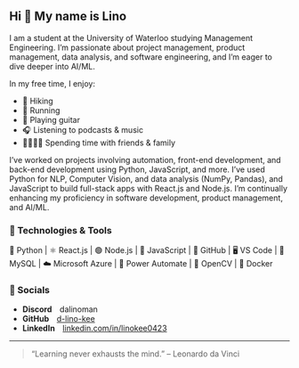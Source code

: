 ## Hi 🤝 My name is **Lino**

I am a student at the University of Waterloo studying Management Engineering. I’m passionate about project management, product management, data analysis, and software engineering, and I’m eager to dive deeper into AI/ML.

In my free time, I enjoy:
- 🥾 Hiking  
- 🏃 Running  
- 🎸 Playing guitar  
- 🎧 Listening to podcasts & music  
- 👨‍👩‍👧‍👦 Spending time with friends & family  

I’ve worked on projects involving automation, front-end development, and back-end development using Python, JavaScript, and more. I’ve used Python for NLP, Computer Vision, and data analysis (NumPy, Pandas), and JavaScript to build full-stack apps with React.js and Node.js. I’m continually enhancing my proficiency in software development, product management, and AI/ML.

### 🚀 Technologies & Tools

🐍 Python | ⚛️ React.js | 🟢 Node.js | 📜 JavaScript | 🐙 GitHub | 🖥️ VS Code | 🐬 MySQL | ☁️ Microsoft Azure | 🔄 Power Automate | 🎥 OpenCV | 🐳 Docker

### 🔗 Socials

- **Discord** dalinoman  
- **GitHub** [d-lino-kee](https://github.com/d-lino-kee)  
- **LinkedIn** [linkedin.com/in/linokee0423](https://www.linkedin.com/in/linokee0423/)  

---

> “Learning never exhausts the mind.” – Leonardo da Vinci
